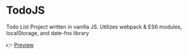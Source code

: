 # TodoJS
Todo List Project written in vanilla JS. Utilizes webpack &amp; ES6 modules, localStorage, and date-fns library

:point_right: [Preview](https://aukeller.github.io/TodoJS/)
